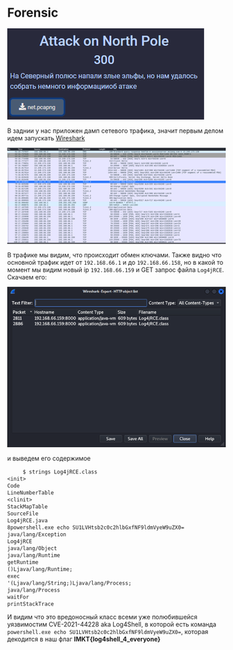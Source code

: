 # Forensic

![img](/img/task_attack_on_north_pole.png?raw=true)

В заднии у нас приложен дамп сетевого трафика, значит первым делом идем запускать [Wireshark](https://www.wireshark.org/)

![img](/img/wireshark_all.png?raw=true)

В трафике мы видим, что происходит обмен ключами. Также видно что основной трафик идет от  `192.168.66.1` и до `192.168.66.158`, но в какой то момент мы видим новый ip `192.168.66.159` и GET запрос файла `Log4jRCE`. 
Скачаем его:

![img](/img/wireshark_export.png?raw=true)

 и выведем его содержимое
 
		 $ strings Log4jRCE.class 
	<init>
	Code
	LineNumberTable
	<clinit>
	StackMapTable
	SourceFile
	Log4jRCE.java
	8powershell.exe echo SU1LVHtsb2c0c2hlbGxfNF9ldmVyeW9uZX0=
	java/lang/Exception
	Log4jRCE
	java/lang/Object
	java/lang/Runtime
	getRuntime
	()Ljava/lang/Runtime;
	exec
	'(Ljava/lang/String;)Ljava/lang/Process;
	java/lang/Process
	waitFor
	printStackTrace
	
И видим что это вредоносный класс всеми уже полюбившейся уязвимостим CVE-2021-44228 aka Log4Shell, в которой есть команда `powershell.exe echo SU1LVHtsb2c0c2hlbGxfNF9ldmVyeW9uZX0=`, которая декодится в наш флаг **IMKT{log4shell_4_everyone}**